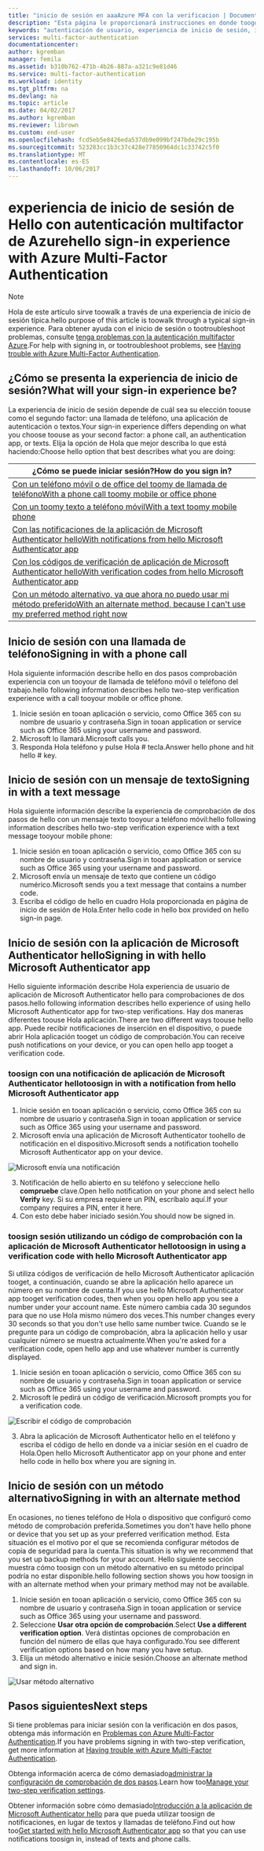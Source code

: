 ```yaml
---
title: "inicio de sesión en aaaAzure MFA con la verificacion | Documentos de Microsoft"
description: "Esta página le proporcionará instrucciones en donde toogo toosee Hola distintos inicio de sesión métodos disponibles con Azure MFA."
keywords: "autenticación de usuario, experiencia de inicio de sesión, inicio de sesión con el teléfono móvil, inicio de sesión con el teléfono del trabajo"
services: multi-factor-authentication
documentationcenter: 
author: kgremban
manager: femila
ms.assetid: b310b762-471b-4b26-887a-a321c9e81d46
ms.service: multi-factor-authentication
ms.workload: identity
ms.tgt_pltfrm: na
ms.devlang: na
ms.topic: article
ms.date: 04/02/2017
ms.author: kgremban
ms.reviewer: librown
ms.custom: end-user
ms.openlocfilehash: fcd5eb5e8426eda537db9e099bf247bde29c195b
ms.sourcegitcommit: 523283cc1b3c37c428e77850964dc1c33742c5f0
ms.translationtype: MT
ms.contentlocale: es-ES
ms.lasthandoff: 10/06/2017
---
```

# <a name="hello-sign-in-experience-with-azure-multi-factor-authentication"></a><span data-ttu-id="cca82-104">experiencia de inicio de sesión de Hello con autenticación multifactor de Azure</span><span class="sxs-lookup"><span data-stu-id="cca82-104">hello sign-in experience with Azure Multi-Factor Authentication</span></span>
> [!NOTE]
> <span data-ttu-id="cca82-105">Hola de este artículo sirve toowalk a través de una experiencia de inicio de sesión típica.</span><span class="sxs-lookup"><span data-stu-id="cca82-105">hello purpose of this article is toowalk through a typical sign-in experience.</span></span> <span data-ttu-id="cca82-106">Para obtener ayuda con el inicio de sesión o tootroubleshoot problemas, consulte [tenga problemas con la autenticación multifactor Azure](multi-factor-authentication-end-user-troubleshoot.md).</span><span class="sxs-lookup"><span data-stu-id="cca82-106">For help with signing in, or tootroubleshoot problems, see [Having trouble with Azure Multi-Factor Authentication](multi-factor-authentication-end-user-troubleshoot.md).</span></span>

## <a name="what-will-your-sign-in-experience-be"></a><span data-ttu-id="cca82-107">¿Cómo se presenta la experiencia de inicio de sesión?</span><span class="sxs-lookup"><span data-stu-id="cca82-107">What will your sign-in experience be?</span></span>
<span data-ttu-id="cca82-108">La experiencia de inicio de sesión depende de cuál sea su elección toouse como el segundo factor: una llamada de teléfono, una aplicación de autenticación o textos.</span><span class="sxs-lookup"><span data-stu-id="cca82-108">Your sign-in experience differs depending on what you choose toouse as your second factor: a phone call, an authentication app, or texts.</span></span> <span data-ttu-id="cca82-109">Elija la opción de Hola que mejor describa lo que está haciendo:</span><span class="sxs-lookup"><span data-stu-id="cca82-109">Choose hello option that best describes what you are doing:</span></span>

| <span data-ttu-id="cca82-110">¿Cómo se puede iniciar sesión?</span><span class="sxs-lookup"><span data-stu-id="cca82-110">How do you sign in?</span></span> | 
| --- |
| [<span data-ttu-id="cca82-111">Con un teléfono móvil o de office del toomy de llamada de teléfono</span><span class="sxs-lookup"><span data-stu-id="cca82-111">With a phone call toomy mobile or office phone</span></span>](#signing-in-with-a-phone-call) |
| [<span data-ttu-id="cca82-112">Con un toomy texto a teléfono móvil</span><span class="sxs-lookup"><span data-stu-id="cca82-112">With a text toomy mobile phone</span></span>](#signing-in-with-a-text-message)
| [<span data-ttu-id="cca82-113">Con las notificaciones de la aplicación de Microsoft Authenticator hello</span><span class="sxs-lookup"><span data-stu-id="cca82-113">With notifications from hello Microsoft Authenticator app</span></span>](#signing-in-with-the-microsoft-authenticator-app-using-notification) |
| [<span data-ttu-id="cca82-114">Con los códigos de verificación de aplicación de Microsoft Authenticator hello</span><span class="sxs-lookup"><span data-stu-id="cca82-114">With verification codes from hello Microsoft Authenticator app</span></span>](#signing-in-with-the-microsoft-authenticator-app-using-verification-code) |
| [<span data-ttu-id="cca82-115">Con un método alternativo, ya que ahora no puedo usar mi método preferido</span><span class="sxs-lookup"><span data-stu-id="cca82-115">With an alternate method, because I can't use my preferred method right now</span></span>](#signing-in-with-an-alternate-method) |

## <a name="signing-in-with-a-phone-call"></a><span data-ttu-id="cca82-116">Inicio de sesión con una llamada de teléfono</span><span class="sxs-lookup"><span data-stu-id="cca82-116">Signing in with a phone call</span></span>
<span data-ttu-id="cca82-117">Hola siguiente información describe hello en dos pasos comprobación experiencia con un tooyour de llamada de teléfono móvil o teléfono del trabajo.</span><span class="sxs-lookup"><span data-stu-id="cca82-117">hello following information describes hello two-step verification experience with a call tooyour mobile or office phone.</span></span>

1. <span data-ttu-id="cca82-118">Inicie sesión en tooan aplicación o servicio, como Office 365 con su nombre de usuario y contraseña.</span><span class="sxs-lookup"><span data-stu-id="cca82-118">Sign in tooan application or service such as Office 365 using your username and password.</span></span>  
2. <span data-ttu-id="cca82-119">Microsoft lo llamará.</span><span class="sxs-lookup"><span data-stu-id="cca82-119">Microsoft calls you.</span></span>  
3. <span data-ttu-id="cca82-120">Responda Hola teléfono y pulse Hola # tecla.</span><span class="sxs-lookup"><span data-stu-id="cca82-120">Answer hello phone and hit hello # key.</span></span>  

## <a name="signing-in-with-a-text-message"></a><span data-ttu-id="cca82-121">Inicio de sesión con un mensaje de texto</span><span class="sxs-lookup"><span data-stu-id="cca82-121">Signing in with a text message</span></span>
<span data-ttu-id="cca82-122">Hola siguiente información describe la experiencia de comprobación de dos pasos de hello con un mensaje texto tooyour a teléfono móvil:</span><span class="sxs-lookup"><span data-stu-id="cca82-122">hello following information describes hello two-step verification experience with a text message tooyour mobile phone:</span></span>

1. <span data-ttu-id="cca82-123">Inicie sesión en tooan aplicación o servicio, como Office 365 con su nombre de usuario y contraseña.</span><span class="sxs-lookup"><span data-stu-id="cca82-123">Sign in tooan application or service such as Office 365 using your username and password.</span></span> 
2. <span data-ttu-id="cca82-124">Microsoft envía un mensaje de texto que contiene un código numérico.</span><span class="sxs-lookup"><span data-stu-id="cca82-124">Microsoft sends you a text message that contains a number code.</span></span> 
3. <span data-ttu-id="cca82-125">Escriba el código de hello en cuadro Hola proporcionada en página de inicio de sesión de Hola.</span><span class="sxs-lookup"><span data-stu-id="cca82-125">Enter hello code in hello box provided on hello sign-in page.</span></span> 

## <a name="signing-in-with-hello-microsoft-authenticator-app"></a><span data-ttu-id="cca82-126">Inicio de sesión con la aplicación de Microsoft Authenticator hello</span><span class="sxs-lookup"><span data-stu-id="cca82-126">Signing in with hello Microsoft Authenticator app</span></span> 
<span data-ttu-id="cca82-127">Hello siguiente información describe Hola experiencia de usuario de aplicación de Microsoft Authenticator hello para comprobaciones de dos pasos.</span><span class="sxs-lookup"><span data-stu-id="cca82-127">hello following information describes hello experience of using hello Microsoft Authenticator app for two-step verifications.</span></span> <span data-ttu-id="cca82-128">Hay dos maneras diferentes toouse Hola aplicación.</span><span class="sxs-lookup"><span data-stu-id="cca82-128">There are two different ways toouse hello app.</span></span> <span data-ttu-id="cca82-129">Puede recibir notificaciones de inserción en el dispositivo, o puede abrir Hola aplicación tooget un código de comprobación.</span><span class="sxs-lookup"><span data-stu-id="cca82-129">You can receive push notifications on your device, or you can open hello app tooget a verification code.</span></span>

### <a name="toosign-in-with-a-notification-from-hello-microsoft-authenticator-app"></a><span data-ttu-id="cca82-130">toosign con una notificación de aplicación de Microsoft Authenticator hello</span><span class="sxs-lookup"><span data-stu-id="cca82-130">toosign in with a notification from hello Microsoft Authenticator app</span></span>
1. <span data-ttu-id="cca82-131">Inicie sesión en tooan aplicación o servicio, como Office 365 con su nombre de usuario y contraseña.</span><span class="sxs-lookup"><span data-stu-id="cca82-131">Sign in tooan application or service such as Office 365 using your username and password.</span></span>
2. <span data-ttu-id="cca82-132">Microsoft envía una aplicación de Microsoft Authenticator toohello de notificación en el dispositivo.</span><span class="sxs-lookup"><span data-stu-id="cca82-132">Microsoft sends a notification toohello Microsoft Authenticator app on your device.</span></span>

  ![Microsoft envía una notificación](./media/multi-factor-authentication-end-user-signin/notify.png)

3. <span data-ttu-id="cca82-134">Notificación de hello abierto en su teléfono y seleccione hello **compruebe** clave.</span><span class="sxs-lookup"><span data-stu-id="cca82-134">Open hello notification on your phone and select hello **Verify** key.</span></span> <span data-ttu-id="cca82-135">Si su empresa requiere un PIN, escríbalo aquí.</span><span class="sxs-lookup"><span data-stu-id="cca82-135">If your company requires a PIN, enter it here.</span></span>
4. <span data-ttu-id="cca82-136">Con esto debe haber iniciado sesión.</span><span class="sxs-lookup"><span data-stu-id="cca82-136">You should now be signed in.</span></span>

### <a name="toosign-in-using-a-verification-code-with-hello-microsoft-authenticator-app"></a><span data-ttu-id="cca82-137">toosign sesión utilizando un código de comprobación con la aplicación de Microsoft Authenticator hello</span><span class="sxs-lookup"><span data-stu-id="cca82-137">toosign in using a verification code with hello Microsoft Authenticator app</span></span>

<span data-ttu-id="cca82-138">Si utiliza códigos de verificación de hello Microsoft Authenticator aplicación tooget, a continuación, cuando se abre la aplicación hello aparece un número en su nombre de cuenta.</span><span class="sxs-lookup"><span data-stu-id="cca82-138">If you use hello Microsoft Authenticator app tooget verification codes, then when you open hello app you see a number under your account name.</span></span> <span data-ttu-id="cca82-139">Este número cambia cada 30 segundos para que no use Hola mismo número dos veces.</span><span class="sxs-lookup"><span data-stu-id="cca82-139">This number changes every 30 seconds so that you don't use hello same number twice.</span></span> <span data-ttu-id="cca82-140">Cuando se le pregunte para un código de comprobación, abra la aplicación hello y usar cualquier número se muestra actualmente.</span><span class="sxs-lookup"><span data-stu-id="cca82-140">When you're asked for a verification code, open hello app and use whatever number is currently displayed.</span></span> 

1. <span data-ttu-id="cca82-141">Inicie sesión en tooan aplicación o servicio, como Office 365 con su nombre de usuario y contraseña.</span><span class="sxs-lookup"><span data-stu-id="cca82-141">Sign in tooan application or service such as Office 365 using your username and password.</span></span>
2. <span data-ttu-id="cca82-142">Microsoft le pedirá un código de verificación.</span><span class="sxs-lookup"><span data-stu-id="cca82-142">Microsoft prompts you for a verification code.</span></span>

  ![Escribir el código de comprobación](./media/multi-factor-authentication-end-user-signin/verify3.png)

3. <span data-ttu-id="cca82-144">Abra la aplicación de Microsoft Authenticator hello en el teléfono y escriba el código de hello en donde va a iniciar sesión en el cuadro de Hola.</span><span class="sxs-lookup"><span data-stu-id="cca82-144">Open hello Microsoft Authenticator app on your phone and enter hello code in hello box where you are signing in.</span></span>

## <a name="signing-in-with-an-alternate-method"></a><span data-ttu-id="cca82-145">Inicio de sesión con un método alternativo</span><span class="sxs-lookup"><span data-stu-id="cca82-145">Signing in with an alternate method</span></span>
<span data-ttu-id="cca82-146">En ocasiones, no tienes teléfono de Hola o dispositivo que configuró como método de comprobación preferida.</span><span class="sxs-lookup"><span data-stu-id="cca82-146">Sometimes you don't have hello phone or device that you set up as your preferred verification method.</span></span> <span data-ttu-id="cca82-147">Esta situación es el motivo por el que se recomienda configurar métodos de copia de seguridad para la cuenta.</span><span class="sxs-lookup"><span data-stu-id="cca82-147">This situation is why we recommend that you set up backup methods for your account.</span></span> <span data-ttu-id="cca82-148">Hello siguiente sección muestra cómo toosign con un método alternativo en su método principal podría no estar disponible.</span><span class="sxs-lookup"><span data-stu-id="cca82-148">hello following section shows you how toosign in with an alternate method when your primary method may not be available.</span></span>

1. <span data-ttu-id="cca82-149">Inicie sesión en tooan aplicación o servicio, como Office 365 con su nombre de usuario y contraseña.</span><span class="sxs-lookup"><span data-stu-id="cca82-149">Sign in tooan application or service such as Office 365 using your username and password.</span></span>
2. <span data-ttu-id="cca82-150">Seleccione **Usar otra opción de comprobación**.</span><span class="sxs-lookup"><span data-stu-id="cca82-150">Select **Use a different verification option**.</span></span> <span data-ttu-id="cca82-151">Verá distintas opciones de comprobación en función del número de ellas que haya configurado.</span><span class="sxs-lookup"><span data-stu-id="cca82-151">You see different verification options based on how many you have setup.</span></span>
3. <span data-ttu-id="cca82-152">Elija un método alternativo e inicie sesión.</span><span class="sxs-lookup"><span data-stu-id="cca82-152">Choose an alternate method and sign in.</span></span>

  ![Usar método alternativo](./media/multi-factor-authentication-end-user-signin/alt.png)

## <a name="next-steps"></a><span data-ttu-id="cca82-154">Pasos siguientes</span><span class="sxs-lookup"><span data-stu-id="cca82-154">Next steps</span></span>

<span data-ttu-id="cca82-155">Si tiene problemas para iniciar sesión con la verificación en dos pasos, obtenga más información en [Problemas con Azure Multi-Factor Authentication](multi-factor-authentication-end-user-troubleshoot.md).</span><span class="sxs-lookup"><span data-stu-id="cca82-155">If you have problems signing in with two-step verification, get more information at [Having trouble with Azure Multi-Factor Authentication](multi-factor-authentication-end-user-troubleshoot.md).</span></span>

<span data-ttu-id="cca82-156">Obtenga información acerca de cómo demasiado[administrar la configuración de comprobación de dos pasos](multi-factor-authentication-end-user-manage-settings.md).</span><span class="sxs-lookup"><span data-stu-id="cca82-156">Learn how too[Manage your two-step verification settings](multi-factor-authentication-end-user-manage-settings.md).</span></span>

<span data-ttu-id="cca82-157">Obtener información sobre cómo demasiado[Introducción a la aplicación de Microsoft Authenticator hello](microsoft-authenticator-app-how-to.md) para que pueda utilizar toosign de notificaciones, en lugar de textos y llamadas de teléfono.</span><span class="sxs-lookup"><span data-stu-id="cca82-157">Find out how too[Get started with hello Microsoft Authenticator app](microsoft-authenticator-app-how-to.md) so that you can use notifications toosign in, instead of texts and phone calls.</span></span> 
